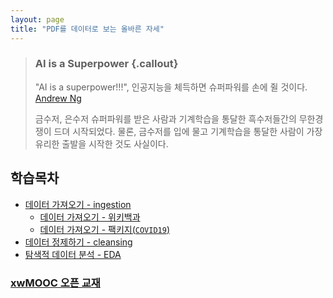 ```yaml
---
layout: page
title: "PDF를 데이터로 보는 올바른 자세"
---
```


> ### AI is a Superpower {.callout}
>
> "AI is a superpower!!!", 인공지능을 체득하면 슈퍼파워를 손에 쥘 것이다. [Andrew Ng](https://twitter.com/andrewyng/status/728986380638916609)
>
> 금수저, 은수저 슈퍼파워를 받은 사람과 기계학습을 통달한 흑수저들간의 무한경쟁이 드뎌 시작되었다. 물론, 
> 금수저를 입에 물고 기계학습을 통달한 사람이 가장 유리한 출발을 시작한 것도 사실이다.


## 학습목차 

- [데이터 가져오기 - ingestion](ingest-data.html)
    - [데이터 가져오기 - 위키백과](ingest-wiki-data.html)
    - [데이터 가져오기 - 팩키지(`COVID19`)](ingest-pkg-data.html)
- [데이터 정제하기 - cleansing](cleansing-data.html)
- [탐색적 데이터 분석 - EDA](EDA-data.html)

### [xwMOOC 오픈 교재](https://statkclee.github.io/xwMOOC/)

